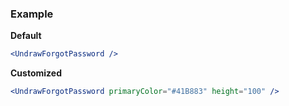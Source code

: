 ### Example

**Default**
```jsx
<UndrawForgotPassword />
```

**Customized**
```jsx
<UndrawForgotPassword primaryColor="#41B883" height="100" />
```
